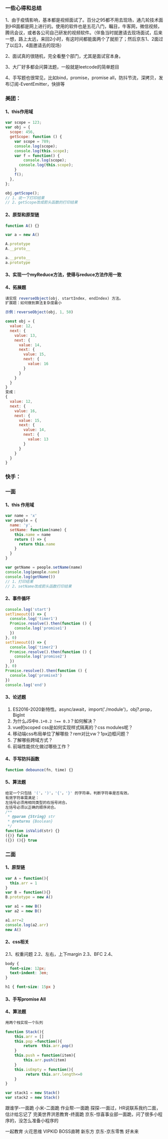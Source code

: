 ### 一些心得和总结
1、由于疫情影响，基本都是视频面试了。百分之95都不用去现场，通几轮技术面到HR面都是网上进行的。使用的软件也是五花八门，瞩目，牛客网，微信视频，腾讯会议，或者各公司自己研发的视频软件。（伴鱼当时就邀请去现场面试，后来一想，路上太远，来回2小时，有这时间都能面两个了就拒了；然后京东1、2面过了以后3，4面邀请去的现场）

2、面试真的很随机，完全看整个部门，尤其是面试官本身。

3、大厂好多都会问算法题，一般就是leetcode的简单题目

4、手写题也很常见，比如bind，promise，promise all，防抖节流，深拷贝，发布订阅-EventEmitter，快排等

### 美团：

#### 1、this作用域
``` js
var scope = 123;
var obj = {
  scope: 456,
  getScope: function () {
    var scope = 789;
    console.log(scope);
    console.log(this.scope);
    var f = function() {
    	console.log(scope);
      console.log(this.scope);
    }
    f();
  },
};

obj.getScope();
// 1、说一下打印结果
// 2、getScope改成箭头函数的打印结果
```

#### 2、原型和原型链
``` js
function A() {}

var a = new A()

A.prototype
A.__proto__

a.__proto__
a.prototype
```

#### 3、实现一个myReduce方法，使得与reduce方法作用一致

#### 4、拓展题
``` js
请实现 reverseObject(obj, startIndex, endIndex) 方法。
扩展题：如何做到算法复杂度最小

示例：reverseObject(obj, 1, 50)

const obj = {
  value: 12,
  next: {
    value: 13,
    next: {
      value: 14,
      next: {
        value: 15,
        next: { 
          value: 16 
        }
      }
    }
  }
}
变成：
{
  value: 12,
  next: {
    value: 16,
    next: {
      value: 15,
      next: {
        value: 14,
        next: { 
          value: 13 
        }
      }
    }
  }
}
```

### 快手：

### 一面

#### 1、this 作用域
``` js
var name = 'x'
var people = {
  name: 'y',
  setName: function(name) {
    this.name = name
    return () => {
      return this.name
    }
  }
}

var getName = people.setName(name)
console.log(people.name)
console.log(getName())
// 1、打印结果
// 2、setName改成箭头函数打印结果
```

#### 2、事件循环
``` js
console.log('start')
setTimeout(() => {
  console.log('timer1')
  Promise.resolve().then(function () {
    console.log('promise1')
  })
}, 0)
setTimeout(() => {
  console.log('timer2')
  Promise.resolve().then(function () {
    console.log('promise2')
  })
}, 0)
Promise.resolve().then(function () {
  console.log('promise3')
})
console.log('end')
```

#### 3、论述题
1. ES2016-2020新特性。async/await，import('./module')，obj?.prop，BigInt
2. 为什么JS中`0.1+0.2 !== 0.3`？如何解决？
3. vue的scoped css是如何实现样式隔离的？css modules呢？
4. 移动端css布局单位了解哪些？rem对比vw？1px边框问题？
5. 了解哪些跨域方式？
6. 前端性能优化做过哪些工作？

#### 4、手写防抖函数
``` js
function debounce(fn, time) {}
```

#### 5、算法题
``` js
给定一个只包括 '('，')'，'{'，'}' 的字符串，判断字符串是否有效。
有效字符串需满足：
左括号必须用相同类型的右括号闭合。
左括号必须以正确的顺序闭合。 
/**
 * @param {String} str
 * @returns {Boolean}
 */
function isValid(str) {}
({)} false
({}) (){} true
```

### 二面

#### 1、原型链
``` js
var A = function(){
  this.arr = 1
}
var B = function(){}
B.prototype = new A()

var a1 = new B()
var a2 = new B()

a1.arr=2
console.log(a2.arr)
new A()
```

#### 2、css相关
2.1、权重问题
2.2、左右，上下margin
2.3、BFC
2.4、
``` css
body {
  font-size: 12px;
  text-indent: 3em; 
}

h1 { font-size: 15px }
```

#### 3、手写promise All

#### 4、算法题
``` js
用两个栈实现一个队列

function Stack(){
    this.arr = []
    this.pop =function(){
        return  this.arr.pop()
    }
    this.push = function(item){
        this.arr.push(item)
    }
    this.isEmpty = function(){
         return this.arr.length<=0    
    } 
}

var stack1 = new Stack()
var stack2 = new Stack()
```

跟谁学-一面跪
小米-二面跪
作业帮-一面跪
探探-一面过，HR说联系我约二面，估计给忘记了
完美世界洪恩教育-终面跪
京东-惊喜事业部一面跪，问了很多小程序的，没怎么准备小程序的

一起教育
火花思维
VIPKID
BOSS直聘
新东方
京东-京东零售
好未来